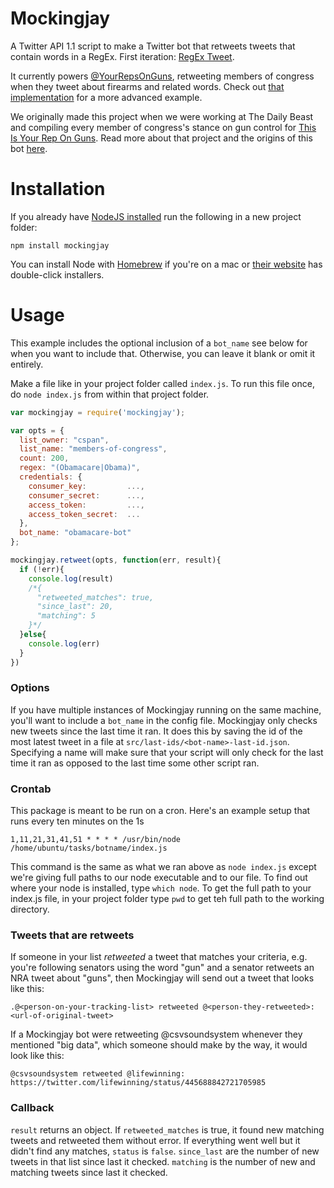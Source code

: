 Mockingjay
===========

A Twitter API 1.1 script to make a Twitter bot that retweets tweets that contain words in a RegEx. First iteration: <a href="https://github.com/abelsonlive/regextweet" target="_blank">RegEx Tweet</a>.

It currently powers [@YourRepsOnGuns](http://twitter.com/yourrepsonguns), retweeting members of congress when they tweet about firearms and related words. Check out [that implementation](https://github.com/csvsoundsystem/yourrepsonguns/blob/master/yourrepsonguns.js) for a more advanced example.

We originally made this project when we were working at The Daily Beast and compiling every member of congress's stance on gun control for [This Is Your Rep On Guns](http://thedailybeast.thisisyourreponguns.com). Read more about that project and the origins of this bot [here](http://newsbeastlabs.tumblr.com/post/41373060897/update-feb-10-repsguntweets-has-been-changed-to).

# Installation

If you already have [NodeJS installed](http://nodejs.org/) run the following in a new project folder:
````
npm install mockingjay
````

You can install Node with [Homebrew](brew.sh) if you're on a mac or [their website](http://nodejs.org/) has double-click installers.

# Usage

This example includes the optional inclusion of a `bot_name` see below for when you want to include that. Otherwise, you can leave it blank or omit it entirely.

Make a file like in your project folder called `index.js`. To run this file once, do `node index.js` from within that project folder.

````js
var mockingjay = require('mockingjay');

var opts = {
  list_owner: "cspan",
  list_name: "members-of-congress",
  count: 200,
  regex: "(Obamacare|Obama)",
  credentials: {
    consumer_key:         ...,
    consumer_secret:      ...,
    access_token:         ...,
    access_token_secret:  ...
  },
  bot_name: "obamacare-bot"
};

mockingjay.retweet(opts, function(err, result){
  if (!err){
    console.log(result)
    /*{
      "retweeted_matches": true,
      "since_last": 20,
      "matching": 5
    }*/
  }else{
    console.log(err)
  }
})
````

### Options

If you have multiple instances of Mockingjay running on the same machine, you'll want to include a `bot_name` in the config file. Mockingjay only checks new tweets since the last time it ran. It does this by saving the id of the most latest tweet in a file at `src/last-ids/<bot-name>-last-id.json`. Specifying a name will make sure that your script will only check for the last time it ran as opposed to the last time some other script ran.

### Crontab

This package is meant to be run on a cron. Here's an example setup that runs every ten minutes on the 1s

````
1,11,21,31,41,51 * * * * /usr/bin/node /home/ubuntu/tasks/botname/index.js
````

This command is the same as what we ran above as `node index.js` except we're giving full paths to our node executable and to our file. To find out where your node is installed, type `which node`. To get the full path to your index.js file, in your project folder type `pwd` to get teh full path to the working directory.

### Tweets that are retweets

If someone in your list *retweeted* a tweet that matches your criteria, e.g. you're following senators using the word "gun" and a senator retweets an NRA tweet about "guns", then Mockingjay will send out a tweet that looks like this:

````
.@<person-on-your-tracking-list> retweeted @<person-they-retweeted>: <url-of-original-tweet>
````

If a Mockingjay bot were retweeting @csvsoundsystem whenever they mentioned "big data", which someone should make by the way, it would look like this:

````
@csvsoundsystem retweeted @lifewinning: https://twitter.com/lifewinning/status/445688842721705985 
````

### Callback

`result` returns an object. If `retweeted_matches` is true, it found new matching tweets and retweeted them without error. If everything went well but it didn't find any matches, `status` is `false`. `since_last` are the number of new tweets in that list since last it checked. `matching` is the number of new and matching tweets since last it checked.
